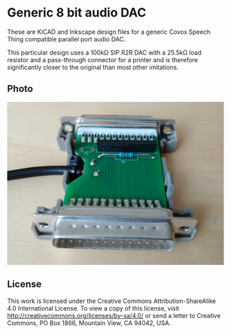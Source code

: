 # Generic 8 bit audio DAC

These are KiCAD and Inkscape design files for a generic Covox Speech Thing compatible parallel port audio DAC.

This particular design uses a 100kΩ SIP R2R DAC with a 25.5kΩ load resistor and a pass-through connector for a printer and is therefore significantly closer to the original than most other imitations.

## Photo

![Photo of the opened device](photo.jpg)

## License

This work is licensed under the Creative Commons Attribution-ShareAlike 4.0 International License. To view a copy of this license, visit http://creativecommons.org/licenses/by-sa/4.0/ or send a letter to Creative Commons, PO Box 1866, Mountain View, CA 94042, USA.
